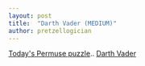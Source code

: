 ```yaml
---
layout: post
title:  "Darth Vader (MEDIUM)"
author: pretzellogician
---
```


[Today's Permuse puzzle]({{site.url}}/permuse/darth-vader/index.html).. [Darth Vader](https://en.wikipedia.org/wiki/Darth_Vader) 
